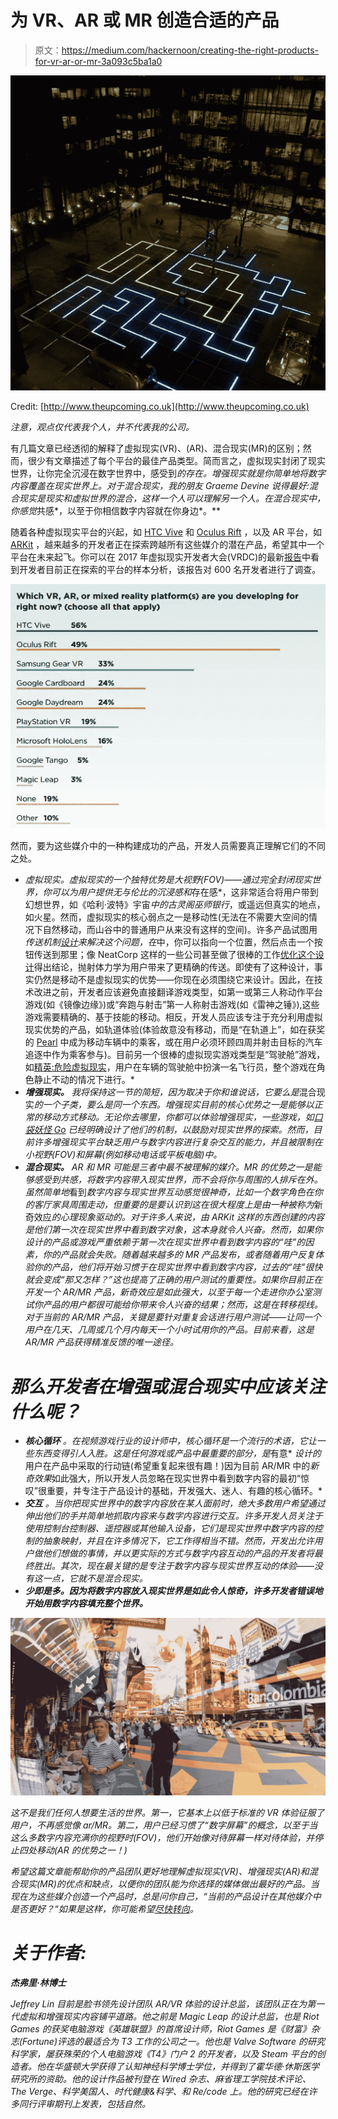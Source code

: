 # 为 VR、AR 或 MR 创造合适的产品

> 原文：<https://medium.com/hackernoon/creating-the-right-products-for-vr-ar-or-mr-3a093c5ba1a0>

![](img/a1fe1f2e20259992891c7852234bc618.png)

Credit: [http://www.theupcoming.co.uk](http://www.theupcoming.co.uk)

*注意，观点仅代表我个人，并不代表我的公司。*

有几篇文章已经透彻的解释了虚拟现实(VR)、(AR)、混合现实(MR)的区别；然而，很少有文章描述了每个平台的最佳产品类型。简而言之，虚拟现实封闭了现实世界，让你完全沉浸在数字世界中，感受到*的存在。增强现实就是你简单地将数字内容覆盖在现实世界上。对于混合现实，我的朋友 Graeme Devine 说得最好:混合现实是现实和虚拟世界的混合，这样一个人可以理解另一个人。在混合现实中，你感觉*共感*，以至于你相信数字内容就在你身边*。**

随着各种虚拟现实平台的兴起，如 [HTC Vive](https://www.vive.com/us/) 和 [Oculus Rift](https://www.oculus.com/rift/) ，以及 AR 平台，如 [ARKit](https://developer.apple.com/arkit/) ，越来越多的开发者正在探索跨越所有这些媒介的潜在产品，希望其中一个平台在未来起飞。你可以在 2017 年虚拟现实开发者大会(VRDC)的最新[报告](http://reg.vrdconf.com/VRDC-2017-Innovation-Report?kcode=VRRGDC)中看到开发者目前正在探索的平台的样本分析，该报告对 600 名开发者进行了调查。

![](img/1f45707dcd3c5a172f2e679640ca833f.png)

然而，要为这些媒介中的一种构建成功的产品，开发人员需要真正理解它们的不同之处。

*   *虚拟现实。虚拟现实的一个独特优势是大视野(FOV)——通过完全封闭现实世界，你可以为用户提供无与伦比的沉浸感和*存在感*，这非常适合将用户带到幻想世界，如《哈利·波特》宇宙*中的古灵阁巫师银行*，或遥远但真实的地点，如火星。然而，虚拟现实的核心弱点之一是移动性(无法在不需要大空间的情况下自然移动，而山谷中的普通用户从来没有这样的空间)。许多产品试图用*传送机制[设计](https://hackernoon.com/tagged/design)来解决这个问题，在*中，你可以指向一个位置，然后点击一个按钮传送到那里；像 NeatCorp 这样的一些公司甚至做了很棒的工作[优化这个设计](/neat-corp/the-design-of-the-portal-locomotion-2677f3b3f9b5)得出结论，抛射体力学为用户带来了更精确的传送。即使有了这种设计，事实仍然是移动不是虚拟现实的优势——你现在必须围绕它来设计。因此，在技术改进之前，开发者应该避免直接翻译游戏类型，如第一或第三人称动作平台游戏(如《镜像边缘》)或“奔跑与射击”第一人称射击游戏(如《雷神之锤》),这些游戏需要精确的、基于技能的移动。相反，开发人员应该专注于充分利用虚拟现实优势的产品，如轨道体验(体验故意没有移动，而是“在轨道上”，如在获奖的 [Pearl](https://www.youtube.com/watch?v=WqCH4DNQBUA) 中成为移动车辆中的乘客，或在用户必须环顾四周并射击目标的汽车追逐中作为乘客参与)。目前另一个很棒的虚拟现实游戏类型是“驾驶舱”游戏，如[精英:危险虚拟现实](https://www.youtube.com/watch?v=wcZvPzVaPy4)，用户在车辆的驾驶舱中扮演一名飞行员，整个游戏在角色静止不动的情况下进行。*
*   ****增强现实。*** 我将保持这一节的简短，因为取决于你和谁说话，它要么是*混合现实*的一个子类，要么是同一个东西。增强现实目前的核心优势之一是能够以正常的移动方式移动。无论你去哪里，你都可以体验增强现实，一些游戏，如[口袋妖怪 Go](http://pokemongo.nianticlabs.com/en) 已经明确设计了他们的机制，以鼓励对现实世界的探索。然而，目前许多增强现实平台缺乏用户与数字内容进行复杂交互的能力，并且被限制在小视野(FOV)和屏幕(例如移动电话或平板电脑)中。*
*   ****混合现实*。** AR 和 MR 可能是三者中最不被理解的媒介。MR 的优势之一是能够感受到共感，将数字内容带入现实世界，而不会将你与周围的人排斥在外。虽然简单地*看到*数字内容与现实世界互动感觉很神奇，比如一个数字角色在你的客厅家具周围走动，但重要的是要认识到这在很大程度上是由一种被称为*新奇效应*的心理现象驱动的。对于许多人来说，由 ARKit 这样的东西创建的内容是他们第一次在现实世界中看到数字对象，这本身就令人兴奋。然而，如果你设计的产品或游戏严重依赖于第一次在现实世界中看到数字内容的“哇”的因素，你的产品就会失败。随着越来越多的 MR 产品发布，或者随着用户反复体验你的产品，他们将开始习惯于在现实世界中看到数字内容，过去的“哇”很快就会变成“那又怎样？”这也提高了正确的用户测试的重要性。如果你目前正在开发一个 AR/MR 产品，新奇效应是如此强大，以至于每一个走进你办公室测试你产品的用户都很可能给你带来令人兴奋的结果；然而，这是在转移视线。对于当前的 AR/MR 产品，关键是要针对重复会话进行用户测试——让同一个用户在几天、几周或几个月内每天一个小时试用你的产品。目前来看，这是 AR/MR 产品获得精准反馈的唯一途径。*

# *那么开发者在增强或混合现实中应该关注什么呢？*

*   ****核心循环*** 。在视频游戏行业的设计师中，核心循环是一个流行的术语，它让一些东西变得引人入胜。这是任何游戏或产品中最重要的部分，是*有意* *设计的*用户在产品中采取的行动链(希望重复起来很有趣！)因为目前 AR/MR 中的*新奇效果*如此强大，所以开发人员忽略在现实世界中看到数字内容的最初“惊叹”很重要，并专注于产品设计的基础，开发强大、迷人、有趣的核心循环。*
*   ****交互*** 。当你把现实世界中的数字内容放在某人面前时，绝大多数用户希望通过伸出他们的手并简单地抓取内容来与数字内容进行交互。许多开发人员关注于使用控制台控制器、遥控器或其他输入设备，它们是现实世界中数字内容的控制的抽象映射，并且在许多情况下，它工作得相当不错。然而，开发出允许用户做他们想做的事情，并以更实际的方式与数字内容互动的产品的开发者将最终胜出。其次，现在最关键的是专注于数字内容与现实世界互动的体验——没有这一点，它就不是混合现实。*
*   ****少即是多*。因为将数字内容放入现实世界是如此令人惊奇，许多开发者错误地开始用数字内容填充整个世界。***

*![](img/fb80cd25b879ff36b1203ebfd3f1f567.png)*

*这不是我们任何人想要生活的世界。第一，它基本上以低于标准的 VR 体验征服了用户，不再感觉像 ar/MR。第二，用户已经习惯了“数字屏幕”的概念，以至于当这么多数字内容充满你的视野时(FOV)，他们开始像对待屏幕一样对待体验，并停止四处移动(AR 的优势之一！)*

*希望这篇文章能帮助你的产品团队更好地理解虚拟现实(VR)、增强现实(AR)和混合现实(MR)的优点和缺点，以便你的团队能为你选择的媒体做出最好的产品。当现在为这些媒介创造一个产品时，总是问你自己，“*当前的产品设计在其他媒介中是否更好？*“如果是这样，你可能希望[尽快转向](http://theleanstartup.com/principles)。*

# *关于作者:*

***杰弗里·林博士***

*Jeffrey Lin 目前是脸书领先设计团队 AR/VR 体验的设计总监，该团队正在为第一代虚拟和增强现实内容铺平道路。他之前是 Magic Leap 的设计总监，也是 Riot Games 的获奖电脑游戏《英雄联盟》的首席设计师，Riot Games 是《财富》杂志(Fortune)评选的最适合为 T3 工作的公司之一。他也是 Valve Software 的研究科学家，屡获殊荣的个人电脑游戏《T4》门户 2 的开发者，以及 Steam 平台的创造者。他在华盛顿大学获得了认知神经科学博士学位，并得到了霍华德·休斯医学研究所的资助。他的设计作品被刊登在 *Wired 杂志、麻省理工学院技术评论、The Verge、科学美国人*、*时代健康&科学、*和 *Re/code* 上。他的研究已经在许多同行评审期刊上发表，包括*自然*。*